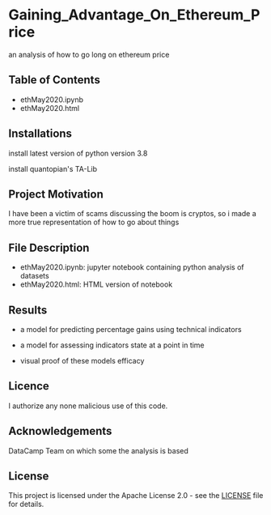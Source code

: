 # Gaining_Advantage_On_Ethereum_Price
an analysis of how to go long on ethereum price


## Table of Contents

- ethMay2020.ipynb
- ethMay2020.html

## Installations

install latest version of python version 3.8

install quantopian's TA-Lib


## Project Motivation

I have been a victim of scams discussing the boom is cryptos, so i made a more true representation of how to go about things


## File Description  

- ethMay2020.ipynb: jupyter notebook containing python analysis of datasets
- ethMay2020.html: HTML version of notebook

## Results

- a model for predicting percentage gains using technical indicators

- a model for assessing indicators state at a point in time

- visual proof of these models efficacy

## Licence

I authorize any none malicious use of this code.



## Acknowledgements

DataCamp Team on which some the analysis is based


## License

This project is licensed under the Apache License 2.0 - see the [LICENSE](LICENSE) file for details.

